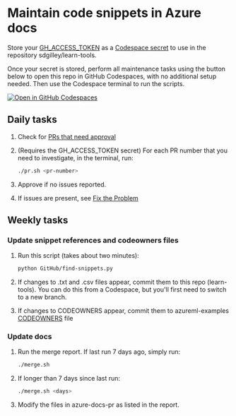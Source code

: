 # Maintain code snippets in Azure docs

Store your [GH_ACCESS_TOKEN](https://docs.github.com/en/authentication/keeping-your-account-and-data-secure/managing-your-personal-access-tokens) as a [Codespace secret](https://docs.github.com/en/codespaces/managing-your-codespaces/managing-your-account-specific-secrets-for-github-codespaces) to use in the repository sdgilley/learn-tools. 

Once your secret is stored, perform all maintenance tasks using the button below to open this repo in GitHub Codespaces, with no additional setup needed. Then use the Codespace terminal to run the scripts.

[![Open in GitHub Codespaces](https://github.com/codespaces/badge.svg)](https://codespaces.new/sdgilley/learn-tools?quickstart=1)


## Daily tasks

1. Check for [PRs that need approval](https://github.com/Azure/azureml-examples/pulls?q=is%3Apr+is%3Aopen+user-review-requested%3A%40me )

1. (Requires the GH_ACCESS_TOKEN secret) For each PR number that you need to investigate, in the terminal, run:

    ```bash
    ./pr.sh <pr-number>
    ```

1. Approve if no issues reported.
1. If issues are present, see [Fix the Problem](https://microsoft.sharepoint.com/teams/AzureDataandAIDocsLT/_layouts/OneNote.aspx?id=%2Fteams%2FAzureDataandAIDocsLT%2FShared%20Documents%2FGeneral%2FAdvanced%20Analytics%20Tech%20Docs&wd=target%28Code%20Maintenance.one%7C2EEC86EA-36BC-4D03-A0EE-4684419BF75B%2FFix%20the%20Problem%7CF06C94CC-934D-4E05-B461-5BB56ECBE65E%2F%29)

## Weekly tasks

### Update snippet references and codeowners files

1. Run this script (takes about two minutes):

    ```bash
    python GitHub/find-snippets.py
    ```

1. If changes to .txt and .csv files appear, commit them to this repo (learn-tools). You can do this from a Codespace, but you'll first need to switch to a new branch.
1. If changes to CODEOWNERS appear, commit them to azureml-examples [CODEOWNERS](https://github.com/Azure/azureml-examples/blob/main/.github/CODEOWNERS) file

### Update docs

1. Run the merge report.  If last run 7 days ago, simply run:

    ```bash
    ./merge.sh
    ```

1. If longer than 7 days since last run:

    ```bash
    ./merge.sh <days>
    ```

1. Modify the files in azure-docs-pr as listed in the report.
